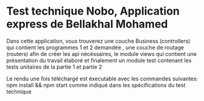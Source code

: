 # Test technique Nobo, Application express de Bellakhal Mohamed 
Dans cette application, vous trouverez une couche Business (controllers) qui contient les programmes 1 et 2 demandée , une couche de routage (routers) afin de créer les api nécéssaires, le module views qui contient une présentation du travail élaboré et finalement un module test contenant les tests unitaires de la partie 1 et partie 2 

Le rendu une fois téléchargé est éxecutable avec les commandes suivantes: npm install && npm start comme indiqué dans les spécifications du test technique 
